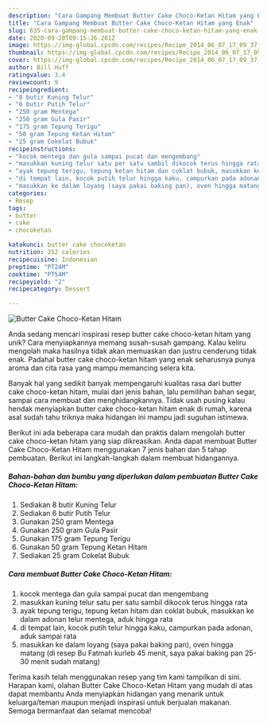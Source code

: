 ```yaml
---
description: "Cara Gampang Membuat Butter Cake Choco-Ketan Hitam yang Enak"
title: "Cara Gampang Membuat Butter Cake Choco-Ketan Hitam yang Enak"
slug: 635-cara-gampang-membuat-butter-cake-choco-ketan-hitam-yang-enak
date: 2020-09-20T09:15:26.201Z
image: https://img-global.cpcdn.com/recipes/Recipe_2014_06_07_17_09_37_335_7e8546_original_20131104_023910/751x532cq70/butter-cake-choco-ketan-hitam-foto-resep-utama.jpg
thumbnail: https://img-global.cpcdn.com/recipes/Recipe_2014_06_07_17_09_37_335_7e8546_original_20131104_023910/751x532cq70/butter-cake-choco-ketan-hitam-foto-resep-utama.jpg
cover: https://img-global.cpcdn.com/recipes/Recipe_2014_06_07_17_09_37_335_7e8546_original_20131104_023910/751x532cq70/butter-cake-choco-ketan-hitam-foto-resep-utama.jpg
author: Bill Huff
ratingvalue: 3.4
reviewcount: 9
recipeingredient:
- "8 butir Kuning Telur"
- "6 butir Putih Telur"
- "250 gram Mentega"
- "250 gram Gula Pasir"
- "175 gram Tepung Terigu"
- "50 gram Tepung Ketan Hitam"
- "25 gram Cokelat Bubuk"
recipeinstructions:
- "kocok mentega dan gula sampai pucat dan mengembang"
- "masukkan kuning telur satu per satu sambil dikocok terus hingga rata"
- "ayak tepung terigu, tepung ketan hitam dan coklat bubuk, masukkan ke dalam adonan telur mentega, aduk hingga rata"
- "di tempat lain, kocok putih telur hingga kaku, campurkan pada adonan, aduk sampai rata"
- "masukkan ke dalam loyang (saya pakai baking pan), oven hingga matang (di resep Bu Fatmah kurleb 45 menit, saya pakai baking pan 25-30 menit sudah matang)"
categories:
- Resep
tags:
- butter
- cake
- chocoketan

katakunci: butter cake chocoketan 
nutrition: 252 calories
recipecuisine: Indonesian
preptime: "PT24M"
cooktime: "PT54M"
recipeyield: "2"
recipecategory: Dessert

---
```



![Butter Cake Choco-Ketan Hitam](https://img-global.cpcdn.com/recipes/Recipe_2014_06_07_17_09_37_335_7e8546_original_20131104_023910/751x532cq70/butter-cake-choco-ketan-hitam-foto-resep-utama.jpg)

Anda sedang mencari inspirasi resep butter cake choco-ketan hitam yang unik? Cara menyiapkannya memang susah-susah gampang. Kalau keliru mengolah maka hasilnya tidak akan memuaskan dan justru cenderung tidak enak. Padahal butter cake choco-ketan hitam yang enak seharusnya punya aroma dan cita rasa yang mampu memancing selera kita.

Banyak hal yang sedikit banyak mempengaruhi kualitas rasa dari butter cake choco-ketan hitam, mulai dari jenis bahan, lalu pemilihan bahan segar, sampai cara membuat dan menghidangkannya. Tidak usah pusing kalau hendak menyiapkan butter cake choco-ketan hitam enak di rumah, karena asal sudah tahu triknya maka hidangan ini mampu jadi suguhan istimewa.




Berikut ini ada beberapa cara mudah dan praktis dalam mengolah butter cake choco-ketan hitam yang siap dikreasikan. Anda dapat membuat Butter Cake Choco-Ketan Hitam menggunakan 7 jenis bahan dan 5 tahap pembuatan. Berikut ini langkah-langkah dalam membuat hidangannya.

<!--inarticleads1-->

##### Bahan-bahan dan bumbu yang diperlukan dalam pembuatan Butter Cake Choco-Ketan Hitam:

1. Sediakan 8 butir Kuning Telur
1. Sediakan 6 butir Putih Telur
1. Gunakan 250 gram Mentega
1. Gunakan 250 gram Gula Pasir
1. Gunakan 175 gram Tepung Terigu
1. Gunakan 50 gram Tepung Ketan Hitam
1. Sediakan 25 gram Cokelat Bubuk




<!--inarticleads2-->

##### Cara membuat Butter Cake Choco-Ketan Hitam:

1. kocok mentega dan gula sampai pucat dan mengembang
1. masukkan kuning telur satu per satu sambil dikocok terus hingga rata
1. ayak tepung terigu, tepung ketan hitam dan coklat bubuk, masukkan ke dalam adonan telur mentega, aduk hingga rata
1. di tempat lain, kocok putih telur hingga kaku, campurkan pada adonan, aduk sampai rata
1. masukkan ke dalam loyang (saya pakai baking pan), oven hingga matang (di resep Bu Fatmah kurleb 45 menit, saya pakai baking pan 25-30 menit sudah matang)




Terima kasih telah menggunakan resep yang tim kami tampilkan di sini. Harapan kami, olahan Butter Cake Choco-Ketan Hitam yang mudah di atas dapat membantu Anda menyiapkan hidangan yang menarik untuk keluarga/teman maupun menjadi inspirasi untuk berjualan makanan. Semoga bermanfaat dan selamat mencoba!
